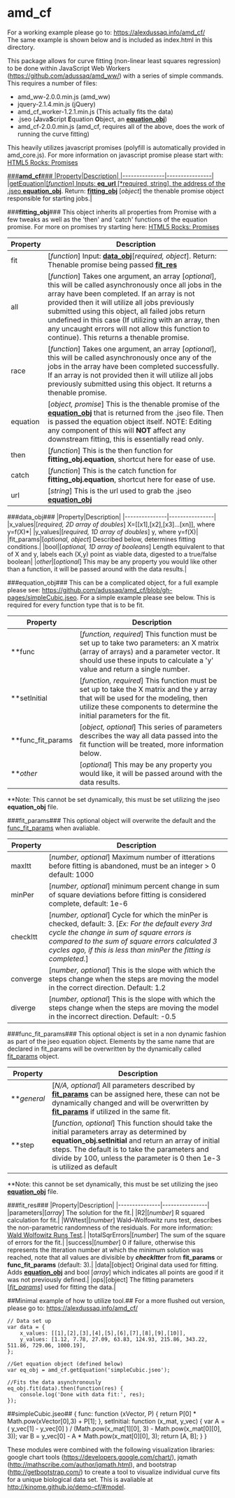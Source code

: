 # amd_cf

For a working example please go to: https://alexdussaq.info/amd_cf/<br />
The same example is shown below and is included as index.html in this directory.

This package allows for curve fitting (non-linear least squares regression) to be done within JavaScript Web Workers (https://github.com/adussaq/amd_ww/) with a series of simple commands. <br />This requires a number of files:
* amd_ww-2.0.0.min.js (amd_ww)
* jquery-2.1.4.min.js (jQuery)
* amd_cf_worker-1.2.1.min.js (This actually fits the data)
* .jseo (**J**ava**S**cript **E**quation **O**bject, an <a href="https://github.com/adussaq/amd_cf#equation_obj">**equation_obj**</a>)
* amd_cf-2.0.0.min.js (amd_cf, requires all of the above, does the work of running the curve fitting)

This heavily utilizes javascript promises (polyfill is automatically provided in amd_core.js). For more information on javascript promise please start with: <a href="http://www.html5rocks.com/en/tutorials/es6/promises/">HTML5 Rocks: Promises</a>

<a href="https://github.com/adussaq/amd_cf# ">

###**amd_cf**###
|Property|Description|
|---------------|----------------|
|getEquation|[*function*] Inputs: **eq_url** [*required, string], the address of the .jseo <a href="https://github.com/adussaq/amd_cf#equation_obj">__equation_obj__</a>.  Return: <a href="https://github.com/adussaq/amd_cf#fitting_obj">__fitting_obj__</a> [*object*] the thenable promise object responsible for starting jobs.|


###**fitting_obj**###
This object inherits all properties from Promise with a few tweaks as well as the 'then' and 'catch' functions of the equation promise. For more on promises try starting here: <a href="http://www.html5rocks.com/en/tutorials/es6/promises/">HTML5 Rocks: Promises</a>

|Property|Description|
|---------------|----------------|
|fit|[*function*] Input: <a href="https://github.com/adussaq/amd_cf#data_obj">**data_obj**</a>[*required, object*]. Return: Thenable promise being passed <a href="https://github.com/adussaq/amd_cf#fit_res">**fit_res**</a>|
|all|[*function*] Takes one argument, an array [*optional*], this will be called asynchronously once all jobs in the array have been completed. If an array is not provided then it will utilize all jobs previously submitted using this object, all failed jobs return undefined in this case (If utilizing with an array, then any uncaught errors will not allow this function to continue). This returns a thenable promise.|
|race|[*function*] Takes one argument, an array [*optional*], this will be called asynchronously once any of the jobs in the array have been completed successfully. If an array is not provided then it will utilize all jobs previously submitted using this object. It returns a thenable promise. |
|equation|[*object, promise*] This is the thenable promise of the <a href="https://github.com/adussaq/amd_cf#equation_obj">__equation_obj__</a> that is returned from the .jseo file. Then is passed the equation object itself. NOTE: Editing any component of this will **NOT** affect any downstream fitting, this is essentially read only.|
|then|[*function*] This is the then function for **fitting_obj.equation**, shortcut here for ease of use.|
|catch|[*function*] This is the catch function for **fitting_obj.equation**, shortcut here for ease of use.|
|url|[*string*] This is the url used to grab the .jseo <a href="https://github.com/adussaq/amd_cf#equation_obj">__equation_obj__</a>|

###data_obj###
|Property|Description|
|---------------|----------------|
|x_values|[*required, 2D array of doubles*] X=[[x1],[x2],[x3]...[xn]], where y=f(X)*|
|y_values|[*required, 1D array of doubles*] y, where y=f(X)|
|fit_params|[*optional, object*] Described below, determines fitting conditions.|
|bool|[*optional, 1D array of booleans*] Length equivalent to that of X and y, labels each (X,y) point as viable data, digested to a true/false boolean|
|_other_|[*optional*] This may be any property you would like other than a function, it will be passed around with the data results.|

###equation_obj###
This can be a complicated object, for a full example please see: https://github.com/adussaq/amd_cf/blob/gh-pages/simpleCubic.jseo. For a simple example please see below. This is required for every function type that is to be fit.

|Property|Description|
|---------------|----------------|
|**func|[*function, required*] This function must be set up to take two parameters: an X matrix (array of arrays) and a parameter vector. It should use these inputs to calculate a 'y' value and return a single number.|
|**setInitial|[*function, required*] This function must be set up to take the X matrix and the y array that will be used for the modeling, then utilize these components to determine the initial parameters for the fit.|
|**func_fit_params|[*object, optional*] This series of parameters describes the way all data passed into the fit function will be treated, more information below.|
|**_other_|[*optional*] This may be any property you would like, it will be passed around with the data results.|

**Note: This cannot be set dynamically, this must be set utilizing the jseo __equation_obj__ file.

###fit_params###
This optional object will overwrite the default and the <a href="https://github.com/adussaq/amd_cf#func_fit_params">func_fit_params</a> when avaliable.

|Property|Description|
|---------------|----------------|
|maxItt|[*number, optional*] Maximum number of itterations before fitting is abandoned, must be an integer > 0 default: 1000|
|minPer|[*number, optional*] minimum percent change in sum of square deviations before fitting is considered complete, default: 1e-6|
|checkItt|[*number, optional*] Cycle for which the minPer is checked, default: 3. [*Ex: For the default every 3rd cycle the change in sum of square errors is compared to the sum of square errors calculated 3 cycles ago, if this is less than minPer the fitting is completed.*]|
|converge|[*number, optional*] This is the slope with which the steps change when the steps are moving the model in the correct direction. Default: 1.2|
|diverge|[*number, optional*] This is the slope with which the steps change when the steps are moving the model in the incorrect direction. Default: -0.5|

###func_fit_params###
This optional object is set in a non dynamic fashion as part of the jseo equation object. Elements by the same name that are declared in fit_params will be overwritten by the dynamically called <a href="https://github.com/adussaq/amd_cf#fit_params">fit_params</a> object.

|Property|Description|
|---------------|----------------|
|**_general_|[*N/A, optional*] All parameters described by <a href="https://github.com/adussaq/amd_cf# ">__fit_params__</a> can be assigned here, these can not be dynamically changed and will be overwritten by <a href="https://github.com/adussaq/amd_cf#fit_params">__fit_params__</a> if utilized in the same fit.|
|**step|[*function, optional*] This function should take the initial parameters array as determined by **equation_obj.setInitial** and return an array of initial steps. The default is to take the parameters and divide by 100, unless the parameter is 0 then 1e-3 is utilized as default|

**Note: this cannot be set dynamically, this must be set utilizing the jseo <a href="https://github.com/adussaq/amd_cf#equation_obj">__equation_obj__</a> file.

###fit_res###
|Property|Description|
|---------------|----------------|
|parameters|[*array*] The solution for the fit.|
|R2|[*number*] R squared calculation for fit.|
|WWtest|[*number*] Wald–Wolfowitz runs test, describes the non-parametric randomness of the residuals. For more information: <a href="https://en.wikipedia.org/wiki/Wald%E2%80%93Wolfowitz_runs_test.">Wald Wolfowitz Runs Test</a>.|
|totalSqrErrors|[*number*] The sum of the square of errors for the fit.|
|success|[*number*] 0 if failure, otherwise this represents the itteration number at which the minimum solution was reached, note that all values are divisible by __*checkItter*__ from __fit_params__ or __func_fit_params__ (default: 3).|
|data|[object] Original data used for fitting. Adds <a href="https://github.com/adussaq/amd_cf#equation_obj">__equation_obj__</a> and bool [*array*] which indicates all points are good if it was not previously defined.|
|ops|[object] The fitting parameters [*<a href="https://github.com/adussaq/amd_cf#fit_params">fit_params</a>*] used for fitting the data.|


##Minimal example of how to utilize tool.##
For a more flushed out version, please go to: https://alexdussaq.info/amd_cf/

    // Data set up
    var data = {
        x_values: [[1],[2],[3],[4],[5],[6],[7],[8],[9],[10]],
        y_values: [1.12, 7.78, 27.09, 63.83, 124.93, 215.86, 343.22, 511.86, 729.06, 1000.19],
    };

    //Get equation object (defined below)
    var eq_obj = amd_cf.getEquation('simpleCubic.jseo');

    //Fits the data asynchronously
    eq_obj.fit(data).then(function(res) {
        console.log('Done with data fit:', res);
    });

##simpleCubic.jseo##
    {
        func: function (xVector, P) {
            return P[0] * Math.pow(xVector[0],3) + P[1];
        },
        setInitial: function (x_mat, y_vec) {
            var A = ( y_vec[1] - y_vec[0] ) / (Math.pow(x_mat[1][0], 3) - Math.pow(x_mat[0][0], 3));
            var B = y_vec[0] - A * Math.pow(x_mat[0][0], 3);
            return [A, B];
        }
    }

These modules were combined with the following visualization libraries: google chart tools (https://developers.google.com/chart/), jqmath (http://mathscribe.com/author/jqmath.html), and bootstrap (http://getbootstrap.com/) to create a tool to visualize individual curve fits for a unique biological data set. This is avaliable at http://kinome.github.io/demo-cf/#model.
